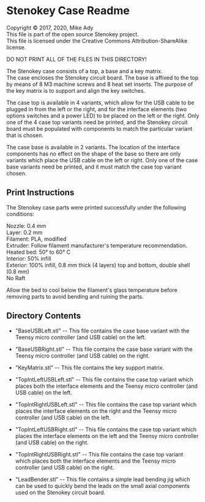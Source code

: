 # Stenokey Case Readme

Copyright © 2017, 2020, Mike Ady  
This file is part of the open source Stenokey project.  
This file is licensed under the Creative Commons Attribution-ShareAlike license.

DO NOT PRINT ALL OF THE FILES IN THIS DIRECTORY!

The Stenokey case consists of a top, a base and a key matrix.  
The case encloses the Stenokey circuit board.  The base is 
affixed to the top by means of 8 M3 machine screws and 8 heat 
set inserts.  The purpose of the key matrix is to support and 
align the key switches.  

The case top is available in 4 variants, which allow for the 
USB cable to be plugged in from the left or the right, and for 
the interface elements (two options switches and a power LED) 
to be placed on the left or the right.  Only one of the 4 case 
top variants need be printed, and the Stenokey circuit board 
must be populated with components to match the particular 
variant that is chosen.  

The case base is available in 2 variants.  The location of the 
interface components has no effect on the shape of the base so 
there are only variants which place the USB cable on the left 
or right.  Only one of the case base variants need be printed,
and it must match the case top variant chosen. 

## Print Instructions

The Stenokey case parts were printed successfully under the 
following conditions:

Nozzle:  0.4 mm  
Layer:  0.2 mm  
Filament:  PLA, modified  
Extruder:  Follow filament manufacturer's temperature recommendation.  
Heated bed: 50° to 60° C  
Interior:  50% infill  
Exterior: 100% infill, 0.8 mm thick (4 layers) top and bottom, 
double shell (0.8 mm)  
No Raft

Allow the bed to cool below the filament's glass temperature before 
removing parts to avoid bending and ruining the parts. 

## Directory Contents

- "BaseUSBLeft.stl" -- This file contains the case base 
variant with the Teensy micro controller (and USB cable) on 
the left.

- "BaseUSBRight.stl" -- This file contains the case base 
variant with the Teensy micro controller (and USB cable) on 
the right.

- "KeyMatrix.stl" -- This file contains the key support matrix.

- "TopIntLeftUSBLeft.stl" -- This file contains the case top 
variant which places both the interface elements and the 
Teensy micro controller (and USB cable) on the left.

- "TopIntRightUSBLeft.stl" -- This file contains the case top 
variant which places the interface elements on the right and 
the Teensy micro controller (and USB cable) on the left.

- "TopIntLeftUSBRight.stl" -- This file contains the case top 
variant which places the interface elements on the left and 
the Teensy micro controller (and USB cable) on the right.

- "TopIntRightUSBRight.stl" -- This file contains the case top 
variant which places both the interface elements and the 
Teensy micro controller (and USB cable) on the right.

- "LeadBender.stl" -- This file contains a simple lead bending 
jig which can be used to quickly bend the leads on the small 
axial components used on the Stenokey circuit board.
